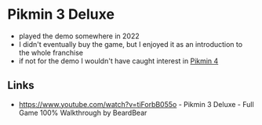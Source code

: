 # Pikmin 3 Deluxe

- played the demo somewhere in 2022
- I didn't eventually buy the game, but I enjoyed it as an introduction to the whole franchise
- if not for the demo I wouldn't have caught interest in [Pikmin 4](./pikmin4.md)

## Links

- https://www.youtube.com/watch?v=tiForbB055o - Pikmin 3 Deluxe - Full Game 100% Walkthrough by BeardBear
